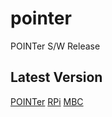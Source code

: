 # pointer
POINTer S/W Release

## Latest Version
[POINTer](https://github.com/toystar4u/pointer/blob/main/latest/pointer/ppprtk_run)
[RPi](https://github.com/toystar4u/pointer/blob/main/latest/rpi/ssr2osr_run)
[MBC](https://github.com/toystar4u/pointer/blob/main/latest/mbc/ssr2osr_run)
